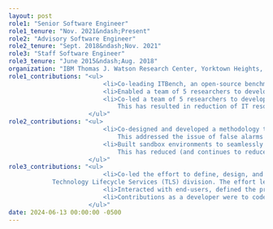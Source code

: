 ```yaml
---
layout: post
role1: "Senior Software Engineer"
role1_tenure: "Nov. 2021&ndash;Present"
role2: "Advisory Software Engineer"
role2_tenure: "Sept. 2018&ndash;Nov. 2021"
role3: "Staff Software Engineer"
role3_tenure: "June 2015&ndash;Aug. 2018"
organization: "IBM Thomas J. Watson Research Center, Yorktown Heights, New York, USA"
role1_contributions: "<ul>
                          <li>Co-leading ITBench, an open-source benchmarking framework for evaluating AI Agents across diverse real-world IT Automation tasks—from initial design through community building. Spotlight paper at ICML 2025.</li>
                          <li>Enabled a team of 5 researchers to develop an approach to optimize GPU usage for large language model (LLM) inferencing tasks.</li>
                          <li>Co-led a team of 5 researchers to develop an explainable unsupervised machine learning (ML) method to help site reliability engineers (SREs) identify idle workloads in their IT environments.
                              This has resulted in reduction of IT resources by 25% in a few large IT environments.</li>
                      </ul>"
role2_contributions: "<ul>
                          <li>Co-designed and developed a methodology to filter noisy irrelevant anomalies.
                              This addressed the issue of false alarms that result in SRE alert fatigue.</li>
                          <li>Built sandbox environments to seamlessly deploy and evaluate existing AIOps product assets.
                              This has reduced (and continues to reduce) the time for integration of new research capabilities into the products.</li>
                      </ul>"
role3_contributions: "<ul>
                          <li>Co-led the effort to define, design, and develop a cloud-native remote assistance solution based on augmented reality (AR) for IBM’s
            Technology Lifecycle Services (TLS) division. The effort led to the transformation of IBM's TLS division and won 2 accomplishment awards at IBM. </li>
                          <li>Interacted with end-users, defined the product roadmap, and facilitated sprint planning meetings.</li>
                          <li>Contributions as a developer were to code a Django REST Framework-based backend, an Angular-based frontend, and a minimalistic Android application.</li>
                      </ul>"
date: 2024-06-13 00:00:00 -0500
---
```

